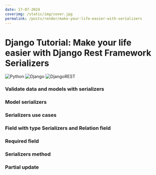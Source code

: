 ```yaml
---
date: 17-07-2024
coverimg: /static/img/cover.jpg
permalink: /posts/render/make-your-life-easier-with-serializers
---
```


# Django Tutorial: Make your life easier with Django Rest Framework Serializers

![Python](https://img.shields.io/badge/python-3670A0?style=for-the-badge&logo=python&logoColor=ffdd54)
![Django](https://img.shields.io/badge/django-%23092E20.svg?style=for-the-badge&logo=django&logoColor=white)
![DjangoREST](https://img.shields.io/badge/DJANGO-REST-ff1709?style=for-the-badge&logo=django&logoColor=white&color=ff1709&labelColor=gray)

### Validate data and models with serializers
### Model serializers
### Serializers use cases
### Field with type Serializers and Relation field
### Required field
### Serializers method
### Partial update
